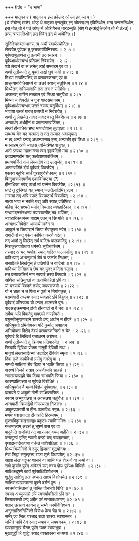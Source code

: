 +++
title = "२ भाषा"

+++
मातृका २ ( मातृका २ इस् फ़ोउन्द् ओन्ल्य् इन् म्स् प्। )  
[थे सेचोन्द् छप्तेर् ओफ़् थे मातृका इन्च्लुदेद् इन् जोल्ल्य्ऽस् एदितिओन् अन्द् त्रन्स्लतिओन्  
इस् नोत् तो बे पर्त् ओफ़् थे ओरिगिनल् नारदस्मृति (सेए थे इन्त्रोदुच्तिओन् तो थे तेxत्)।  
इत्स् त्रन्स्लतिओन् इस् गिवेन् इन् थे अप्पेन्दिx।]

सुनिश्चितबलाधानस् त्व् अर्थी स्वार्थप्रचोदितः ।  
लेखयेत् पूर्वपक्षं तु कृतकार्यविनिश्चयः ॥ २।१ ॥  
पूर्वपक्षश्रुतार्थस् तु प्रत्यर्थी तदनन्तरम् ।  
पूर्वपक्षार्थसम्बन्धं प्रतिपक्षं निवेशयेत् ॥ २।२ ॥  
श्वो लेखनं वा स लभेत् त्र्यहं सप्ताहम् एव वा ।  
अर्थी तृतीयपादे तु युक्तं सद्यो ध्रुवं जयी ॥ २।३ ॥  
मिथ्या सम्प्रतिपत्तिर् वा प्रत्यवस्कन्दम् एव वा ।  
प्राङ्न्यायविधिसाध्यं वा उत्तरं स्याच् चतुर्विधम् ॥ २।४ ॥  
मिथ्यैतन् नाभिजानामि तदा तत्र न सन्निधिः ।  
अजातश् चास्मि तत्काल एवं मिथ्या चतुर्विधा ॥ २।५ ॥  
मिथ्या च विपरीतं च पुनः शब्दसमागमम् ।  
पूर्वपक्षार्थसम्बन्धम् उत्तरं स्याच् चतुर्विधम् ॥ २।६ ॥  
भाषाया उत्तरं यावत् प्रत्यर्थी न निवेशयेत् ।  
अर्थी तु लेखयेत् तावद् यावद् वस्तु विवक्षितम् ॥ २।७ ॥  
अन्यार्थम् अर्थहीनं च प्रमाणागमवर्जितम् ।  
लेख्यं हीनाधिकं भ्रष्टं भाषादोषास् तूदाहृताः ॥ २।८ ॥  
लब्धव्यं येन यद् यस्मात् स तत् तस्माद् अवाप्नुयात् ।  
न त्व् अन्यो ऽन्यद् अथान्यस्माद् इत्य् अन्यार्थम् इदं त्रिधा ॥ २।९ ॥  
मनसाहम् अपि ध्यातस् त्वन्मित्रेणेह शत्रुवत् ।  
अतो ऽन्यथा महाक्षान्त्या त्वम् इहावेदितो मया ॥ २।१० ॥  
द्रव्यप्रमाणहीनं यत् फलोपाश्रयवर्जितम् ।  
प्रमाणवर्जितं नाम लेख्यदोषं तद् उत्सृजेत् ॥ २।११ ॥  
आगमवर्जितं दोषं पूर्वपादे विवर्जयेत् ।  
एकस्य बहुभिः सार्धं पुरराष्ट्रविरोधकम् ॥ २।१२ ॥  
बिन्दुमात्रापदवर्णेष्व् एकाविधिष्टया (?) ।  
हीनाधिका भवेद् व्यर्था तां यत्नेन विवर्जयेत् ॥ २।१३ ॥  
भ्रष्टं तु दुःस्थितं यत् स्याज् जलतैलादिभिर् हतम् ।  
भाषायां तद् अपि स्पष्टं विस्पष्टार्थं विवर्जयेत् ॥ २।१४ ॥  
सत्या भाषा न भवति यद्य् अपि स्यात् प्रतिष्ठिता ।  
बहिश् चेद् भ्रश्यते धर्मान् नियताद् व्यवहारिकात् ॥ २।१५ ॥  
गन्धमादनसंस्थस्य मयास्यासीत् तद् अर्पितम् ।  
व्यवहारिकधर्मस्य बाह्यम् एतन् न सिध्यति ॥ २।१६ ॥  
अन्याक्षरनिवेशेन अन्यार्थगमनेन च ।  
आकुलं च क्रियादानं क्रिया चैवाकुला भवेत् ॥ २।१७ ॥  
रागादीनां यद् एकेन कोपितः करणे वदेत् ।  
तद् आदौ तु लिखेत् सर्वं वादिनः फलकादिषु ॥ २।१८ ॥  
निराकुलावबोधाय धर्मस्थैः सुविचारितम् ।  
तस्माद् अन्यद् व्यपोह्यं स्याद् वादिनः फलकादिषु ॥ २।१९ ॥  
वादिभ्याम् अभ्यनुज्ञातं शेषं च फलके स्थितम् ।  
ससाक्षिकं लिखेयुस् ते प्रतिपत्तिं च वादिनोः ॥ २।२० ॥  
वादिभ्यां लिखिताच् छेषं यत् पुनर् वादिना स्मृतम् ।  
तत् प्रत्याकलितं नाम स्वपादे तस्य लिख्यते ॥ २।२१ ॥  
अर्थिना सन्नियुक्तो वा प्रत्यर्थिप्रहितो ऽपि वा ।  
यो यस्यार्थे विवदते तयोर् जयपराजयौ ॥ २।२२ ॥  
यो न भ्राता न च पिता न पुत्रो न नियोगकृत् ।  
परार्थवादी दण्ड्यः स्याद् व्यवहारे ऽपि विब्रुवन् ॥ २।२३ ॥  
पूर्ववादं परित्यज्य यो ऽन्यम् आलम्बते पुनः ।  
वादसङ्क्रमणाज् ज्ञेयो हीनवादी स वै नरः ॥ २।२४ ॥  
सर्वेष्व् अपि विवादेषु वाक्छले नापहीयते ।  
पशुस्त्रीभूम्यृणादाने शास्यो ऽप्य् अर्थान् न हीयते ॥ २।२५ ॥  
अभियुक्तो ऽभियोगस्य यदि कुर्याद् अपह्नवम् ।  
अभियोक्ता दिशेद् देश्यं प्रत्यवस्कन्दितो न चेत् ॥ २।२६ ॥  
पूर्वपादे हि लिखितं यथाक्षरम् अशेषतः ।  
अर्थी तृतीयपादे तु क्रियया प्रतिपादयेत् ॥ २।२७ ॥  
क्रियापि द्विविधा प्रोक्ता मानुषी दैविकी तथा ।  
मानुषी लेख्यसाक्षिभ्यां धटादिर् दैविकी स्मृता ॥ २।२८ ॥  
दिवा कृते कार्यविधौ ग्रामेषु नगरेषु वा ।  
सम्भवे साक्षिणां चैव दिव्या न भवति क्रिया ॥ २।२९ ॥  
अरण्ये निर्जने रात्राव् अन्तर्वेश्मनि साहसे ।  
न्यासस्यापह्नवे चैव दिव्या सम्भवति क्रिया ॥ २।३० ॥  
कारणप्रतिपत्त्या च पूर्वपक्षे विरोधिते ।  
अभियुक्तेन वै भाव्यं विज्ञेयं पूर्वपक्षवत् ॥ २।३१ ॥  
पलायते य आहूतो मौनी साक्षिपराजितः ।  
स्वयम् अभ्युपपन्नश् च अवसन्नश् चतुर्विधः ॥ २।३२ ॥  
अन्यवादी क्रियाद्वेषी नोपस्थाता निरुत्तरः ।  
आहूतप्रपलायी च हीनः पञ्चविधः स्मृतः ॥ २।३३ ॥  
मणयः पद्मरागाद्या दीनारादि हिरण्मयम् ।  
मुक्ताविद्रुमशङ्खाद्याः प्रदुष्टाः स्वामिगामिनः ॥ २।३४ ॥  
गन्धमाल्यम् अदत्तं तु भूषणं वास एव वा ।  
पादुकेति राजोक्तं तद् आक्रामन् वधम् अर्हति ॥ २।३५ ॥  
पण्यमूल्यं भृतिर् न्यासो दण्डो यच् चावहारकम् ।  
वृथादानाक्षिकपणा वर्धन्ते नाविवक्षिताः ॥ २।३६ ॥  
मिथ्याभियोगिनो ये स्युर् द्विजानां शूद्रयोनयः ।  
तेषां जिह्वां समुत्कृत्य राजा शूले विधापयेत् ॥ २।३७ ॥  
आज्ञा लेखः पट्टकः शासनं वा आधिः पत्त्रं विक्रयो वा क्रयो वा ।  
राज्ञे कुर्यात् पूर्वम् आवेदनं यस् तस्य ज्ञेयः पूर्वपक्षः विधिज्ञैः ॥ २।३८ ॥  
साक्षिकदूषणे कार्यं पूर्वसाक्षिविशोधनम् ।  
शुद्धेषु साक्षिषु ततः पश्चात् साक्ष्यं विशोधयेत् ॥ २।३९ ॥  
साक्षिसभ्यावसन्नानां दूषणे दर्शनं पुनः ।  
स्वचर्यावसितानां तु नास्ति पौनर्भवो विधिः ॥ २।४० ॥  
स्वयम् अभ्युपपन्नो ऽपि स्वचर्यावसितो ऽपि सन् ।  
क्रियावसन्नो ऽप्य् अर्हेत परं सभ्यावधारणम् ॥ २।४१ ॥  
पक्षान् उत्सार्य कार्यस् तु सभ्यैः कार्यविनिश्चयः ।  
अनुत्सारितनिर्णिक्ते विरोधः प्रेत्य चेह च ॥ २।४२ ॥  
सभैर् एव जितः पश्चाद् राज्ञा शास्यः स्वशास्त्रतः ।  
जयिने चापि देयं स्याद् यथावज् जयपत्रकम् ॥ २।४३ ॥  
व्यवहारमुखं चैतत् पूर्वम् उक्तं स्वयम्भुवा ।  
मुखशुद्धौ हि शुद्धिः स्याद् व्यवहारस्य नान्यथा ॥ २।४४ ॥


